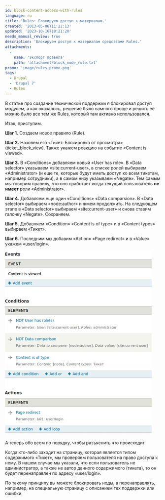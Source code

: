 ```yaml
---
id: block-content-access-with-rules
language: ru
title: 'Rules: Блокируем доступ к материалам.'
created: '2013-05-06T11:22:13'
updated: '2023-10-16T18:21:20'
needs_manual_review: true
description: 'Блокируем доступ к материалам средствами Rules.'
attachments:
  -
    name: 'Экспорт правила'
    path: 'attachment/block_node_rule.txt'
promo: 'image/rules_promo.png'
tags:
  - Drupal
  - 'Drupal 7'
  - Rules
---
```


В статье про создание технической поддержки я блокировал доступ модулем, а как оказалось, решение было намного проще и решить её можно было все тем же Rules, который там активно использовался.

Итак, приступим.

**Шаг 1.** Создаем новое правило (Rule).

**Шаг 2.** Назовем его «Тикет: Блокировка от просмотра» (ticket\_block\_view). Также укажем реакцию на событие «Content is viewed».

**Шаг 3.** В «Conditions» добавляем новый «User has role». В «Data selector» указываем «site:current-user», в списке ролей выбираем «Administrator» (и еще те, которые будут иметь доступ ко всем тикетам, например сотрудники), а в самом низу указываем «Negate». Тем самым мы говорим правилу, что оно сработает когда текущий пользователь **не имеет** роли «Administrator».

**Шаг 4.** Добавляем еще один «Conditions» «Data comparsion». В «Data selector» выбираем «node:author» и жмем продолжить. На следующем этапе в «Data selector» выбираем «site:current-user» и снова ставим галочку «Negate». Сохраняем.

**Шаг 5.** Добавляем «Condition» «Content is of type» и в «Content types» выбираем «Тикет».

**Шаг 6.** Последним мы добавим «Action» «Page redirect» и в «Value» укажем «user/login».


![Блокировка доступа при помощи Rules.](image/rule_block.jpg)

А теперь обо всем по порядку, чтобы разъяснить что происходит.

Когда кто-либо заходит на страницу, которая является типом содержимого «Тикет», мы проверяем пользователя на право доступа к нему. В нашем случае мы указали, что если пользователь не администратор, а также не автор данного содержимого (тикета), то он будет перенаправлен по адресу «user/login».

По такому принципу вы можете блокировать ноды, а перенаправлять, например, на специальную страницу с описанием тех поддержки или ошибки.
